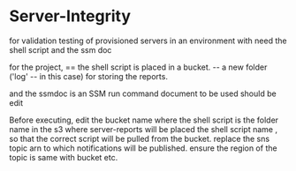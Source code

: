 # Server-Integrity
for validation testing  of provisioned servers in an environment
with need the shell script and the ssm doc


for the project,
== the  shell script is placed in a bucket. 
-- a new folder ('log'  -- in this case) for storing the reports. 

and the ssmdoc is an SSM run command document to be used should be edit 

Before executing,
  edit the bucket name where the shell script is 
  the folder name in the s3 where server-reports will be placed
  the shell script name , so that the correct script will be pulled from the bucket. 
  replace the sns topic arn to which notifications will be published.
  ensure the region of the topic is same with bucket etc. 
